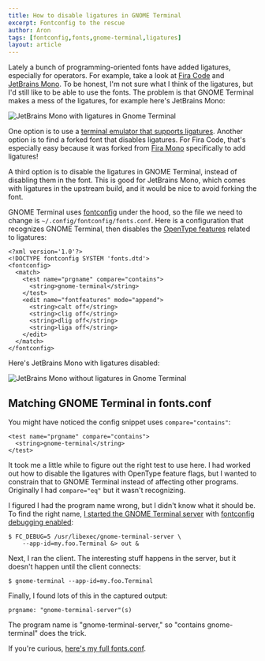 ```yaml
---
title: How to disable ligatures in GNOME Terminal
excerpt: Fontconfig to the rescue
author: Aron
tags: [fontconfig,fonts,gnome-terminal,ligatures]
layout: article
---
```


Lately a bunch of programming-oriented fonts have added ligatures, especially
for operators. For example, take a look at [Fira
Code](https://github.com/tonsky/FiraCode) and [JetBrains
Mono](https://www.jetbrains.com/lp/mono/). To be honest, I'm not sure what
I think of the ligatures, but I'd still like to be able to use the fonts. The
problem is that GNOME Terminal makes a mess of the ligatures, for example here's
JetBrains Mono:

<div class="post-image wide">
  <img alt="JetBrains Mono with ligatures in Gnome Terminal" src="/img/as-is/gnome-terminal-jetbrains-mono-ligatures.png">
</div>

One option is to use a [terminal emulator that supports
ligatures](https://github.com/tonsky/FiraCode/blob/master/README.md#terminal-support).
Another option is to find a forked font that disables ligatures. For Fira Code,
that's especially easy because it was forked from [Fira
Mono](http://mozilla.github.io/Fira/) specifically to add ligatures!

A third option is to disable the ligatures in GNOME Terminal, instead of
disabling them in the font. This is good for JetBrains Mono, which comes with
ligatures in the upstream build, and it would be nice to avoid forking the font.

GNOME Terminal uses
[fontconfig](https://www.freedesktop.org/wiki/Software/fontconfig/) under the
hood, so the file we need to change is `~/.config/fontconfig/fonts.conf`. Here
is a configuration that recognizes GNOME Terminal, then disables the [OpenType
features](https://docs.microsoft.com/en-us/typography/opentype/spec/featurelist)
related to ligatures:

    <?xml version='1.0'?>
    <!DOCTYPE fontconfig SYSTEM 'fonts.dtd'>
    <fontconfig>
      <match>
        <test name="prgname" compare="contains">
          <string>gnome-terminal</string>
        </test>
        <edit name="fontfeatures" mode="append">
          <string>calt off</string>
          <string>clig off</string>
          <string>dlig off</string>
          <string>liga off</string>
        </edit>
      </match>
    </fontconfig>

Here's JetBrains Mono with ligatures disabled:

<div class="post-image wide">
  <img alt="JetBrains Mono without ligatures in Gnome Terminal" src="/img/as-is/gnome-terminal-jetbrains-mono-fixed.png">
</div>

## Matching GNOME Terminal in fonts.conf

You might have noticed the config snippet uses `compare="contains"`:

    <test name="prgname" compare="contains">
      <string>gnome-terminal</string>
    </test>

It took me a little while to figure out the right test to use here. I had worked
out how to disable the ligatures with OpenType feature flags, but I wanted to
constrain that to GNOME Terminal instead of affecting other programs. Originally
I had `compare="eq"` but it wasn't recognizing.

I figured I had the program name wrong, but I didn't know what it should be. To
find the right name, [I started the GNOME Terminal
server](https://wiki.gnome.org/Apps/Terminal/Debugging) with [fontconfig
debugging
enabled](https://www.freedesktop.org/software/fontconfig/fontconfig-user.html#DEBUG):

    $ FC_DEBUG=5 /usr/libexec/gnome-terminal-server \
        --app-id=my.foo.Terminal &> out &

Next, I ran the client. The interesting stuff happens in the server, but it
doesn't happen until the client connects:

    $ gnome-terminal --app-id=my.foo.Terminal

Finally, I found lots of this in the captured output:

    prgname: "gnome-terminal-server"(s)

The program name is "gnome-terminal-server," so "contains gnome-terminal" does
the trick.

If you're curious, [here's my full fonts.conf](https://github.com/agriffis/skel/blob/master/fontconfig/.config/fontconfig/fonts.conf).
